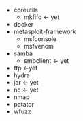 - coreutils
  - mkfifo <- yet
- docker
- metasploit-framework
  - msfconsole
  - msfvenom
- samba
  - smbclient <- yet
- ftp <-yet
- hydra
- jar <- yet
- nc <- yet
- nmap
- patator
- wfuzz
